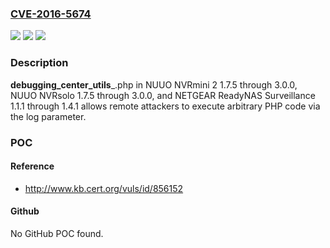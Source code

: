 ### [CVE-2016-5674](https://cve.mitre.org/cgi-bin/cvename.cgi?name=CVE-2016-5674)
![](https://img.shields.io/static/v1?label=Product&message=n%2Fa&color=blue)
![](https://img.shields.io/static/v1?label=Version&message=n%2Fa&color=blue)
![](https://img.shields.io/static/v1?label=Vulnerability&message=n%2Fa&color=brighgreen)

### Description

__debugging_center_utils___.php in NUUO NVRmini 2 1.7.5 through 3.0.0, NUUO NVRsolo 1.7.5 through 3.0.0, and NETGEAR ReadyNAS Surveillance 1.1.1 through 1.4.1 allows remote attackers to execute arbitrary PHP code via the log parameter.

### POC

#### Reference
- http://www.kb.cert.org/vuls/id/856152

#### Github
No GitHub POC found.


